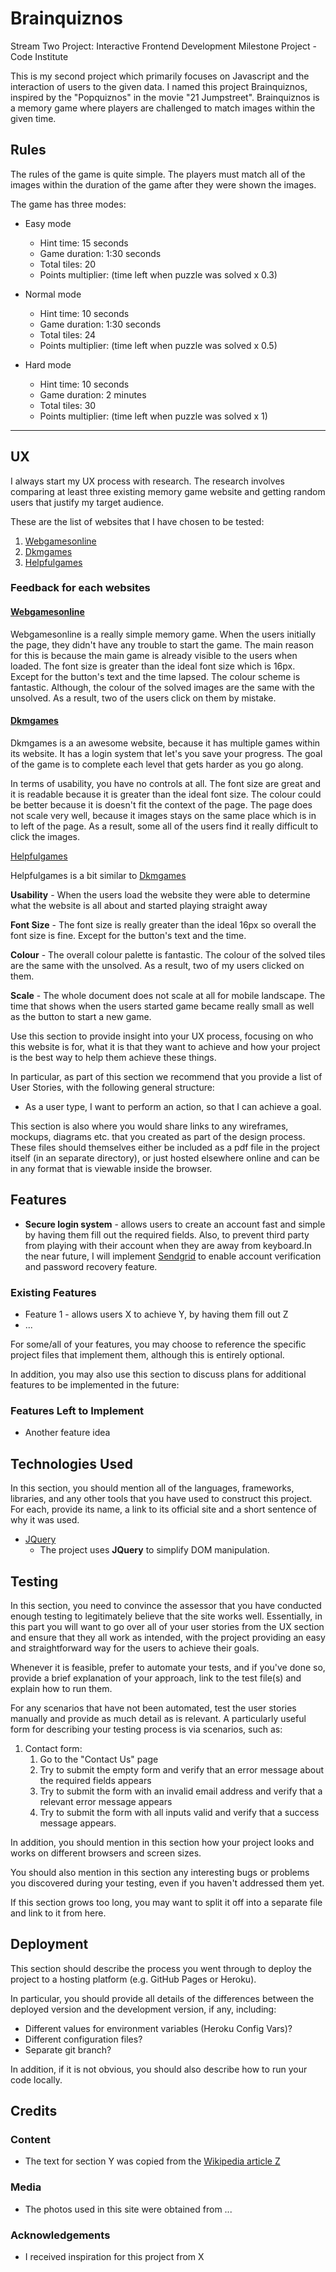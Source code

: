 # Brainquiznos

Stream Two Project: Interactive Frontend Development Milestone Project - Code Institute

This is my second project which primarily focuses on Javascript and the interaction of users to the given data.
I named this project Brainquiznos, inspired by the "Popquiznos" in the movie "21 Jumpstreet".
Brainquiznos is a memory game where players are challenged to match images within the given time.

## Rules

The rules of the game is quite simple. The players must match all of the images within the duration of the game after they were shown the images.

The game has three modes:

- Easy mode

  - Hint time: 15 seconds
  - Game duration: 1:30 seconds
  - Total tiles: 20
  - Points multiplier: (time left when puzzle was solved x 0.3)

- Normal mode

  - Hint time: 10 seconds
  - Game duration: 1:30 seconds
  - Total tiles: 24
  - Points multiplier: (time left when puzzle was solved x 0.5)

- Hard mode
  - Hint time: 10 seconds
  - Game duration: 2 minutes
  - Total tiles: 30
  - Points multiplier: (time left when puzzle was solved x 1)

---

## UX

I always start my UX process with research. The research involves comparing at least three existing memory game website and getting random users that justify my target audience.

These are the list of websites that I have chosen to be tested:

1.  [Webgamesonline](https://www.webgamesonline.com/memory/)
2.  [Dkmgames](https://dkmgames.com/Memory/pairsrun.php)
3.  [Helpfulgames](https://www.helpfulgames.com/subjects/brain-training/memory.html)

### Feedback for each websites

#### [Webgamesonline](https://www.webgamesonline.com/memory/)

Webgamesonline is a really simple memory game. When the users initially the page, they didn't have any trouble to start the game. The main reason for this is because the main game is already visible to the users when loaded. The font size is greater than the ideal font size which is 16px. Except for the button's text and the time lapsed. The colour scheme is fantastic. Although, the colour of the solved images are the same with the unsolved. As a result, two of the users click on them by mistake.

#### [Dkmgames](https://dkmgames.com/Memory/pairsrun.php)

Dkmgames is a an awesome website, because it has multiple games within its website. It has a login system that let's you save your progress. The goal of the game is to complete each level that gets harder as you go along.

In terms of usability, you have no controls at all. The font size are great and it is readable because it is greater than the ideal font size. The colour could be better because it is doesn't fit the context of the page. The page does not scale very well, because it images stays on the same place which is in to left of the page. As a result, some all of the users find it really difficult to click the images.

[Helpfulgames](https://www.helpfulgames.com/subjects/brain-training)

Helpfulgames is a bit similar to [Dkmgames](https://dkmgames.com/Memory/pairsrun.php)

**Usability** - When the users load the website they were able to determine what the website is all about and started playing straight away

**Font Size** - The font size is really greater than the ideal 16px so overall the font size is fine. Except for the button's text and the time.

**Colour** - The overall colour palette is fantastic. The colour of the solved tiles are the same with the unsolved. As a result, two of my users clicked on them.

**Scale** - The whole document does not scale at all for mobile landscape. The time that shows when the users started game became really small as well as the button to start a new game.

Use this section to provide insight into your UX process, focusing on who this website is for, what it is that they want to achieve and how your project is the best way to help them achieve these things.

In particular, as part of this section we recommend that you provide a list of User Stories, with the following general structure:

- As a user type, I want to perform an action, so that I can achieve a goal.

This section is also where you would share links to any wireframes, mockups, diagrams etc. that you created as part of the design process. These files should themselves either be included as a pdf file in the project itself (in an separate directory), or just hosted elsewhere online and can be in any format that is viewable inside the browser.

## Features

- **Secure login system** - allows users to create an account fast and simple by having them fill out the required fields. Also, to prevent third party from playing with their account when they are away from keyboard.In the near future, I will implement [Sendgrid](https://sendgrid.com/) to enable account verification and password recovery feature.

### Existing Features

- Feature 1 - allows users X to achieve Y, by having them fill out Z
- ...

For some/all of your features, you may choose to reference the specific project files that implement them, although this is entirely optional.

In addition, you may also use this section to discuss plans for additional features to be implemented in the future:

### Features Left to Implement

- Another feature idea

## Technologies Used

In this section, you should mention all of the languages, frameworks, libraries, and any other tools that you have used to construct this project. For each, provide its name, a link to its official site and a short sentence of why it was used.

- [JQuery](https://jquery.com)
  - The project uses **JQuery** to simplify DOM manipulation.

## Testing

In this section, you need to convince the assessor that you have conducted enough testing to legitimately believe that the site works well. Essentially, in this part you will want to go over all of your user stories from the UX section and ensure that they all work as intended, with the project providing an easy and straightforward way for the users to achieve their goals.

Whenever it is feasible, prefer to automate your tests, and if you've done so, provide a brief explanation of your approach, link to the test file(s) and explain how to run them.

For any scenarios that have not been automated, test the user stories manually and provide as much detail as is relevant. A particularly useful form for describing your testing process is via scenarios, such as:

1. Contact form:
   1. Go to the "Contact Us" page
   2. Try to submit the empty form and verify that an error message about the required fields appears
   3. Try to submit the form with an invalid email address and verify that a relevant error message appears
   4. Try to submit the form with all inputs valid and verify that a success message appears.

In addition, you should mention in this section how your project looks and works on different browsers and screen sizes.

You should also mention in this section any interesting bugs or problems you discovered during your testing, even if you haven't addressed them yet.

If this section grows too long, you may want to split it off into a separate file and link to it from here.

## Deployment

This section should describe the process you went through to deploy the project to a hosting platform (e.g. GitHub Pages or Heroku).

In particular, you should provide all details of the differences between the deployed version and the development version, if any, including:

- Different values for environment variables (Heroku Config Vars)?
- Different configuration files?
- Separate git branch?

In addition, if it is not obvious, you should also describe how to run your code locally.

## Credits

### Content

- The text for section Y was copied from the [Wikipedia article Z](https://en.wikipedia.org/wiki/Z)

### Media

- The photos used in this site were obtained from ...

### Acknowledgements

- I received inspiration for this project from X
